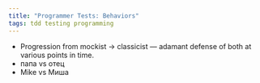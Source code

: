 ```yaml
---
title: "Programmer Tests: Behaviors"
tags: tdd testing programming
---
```


- Progression from mockist -> classicist — adamant defense of both at various points in time.
- папа vs отец
- Mike vs Миша
